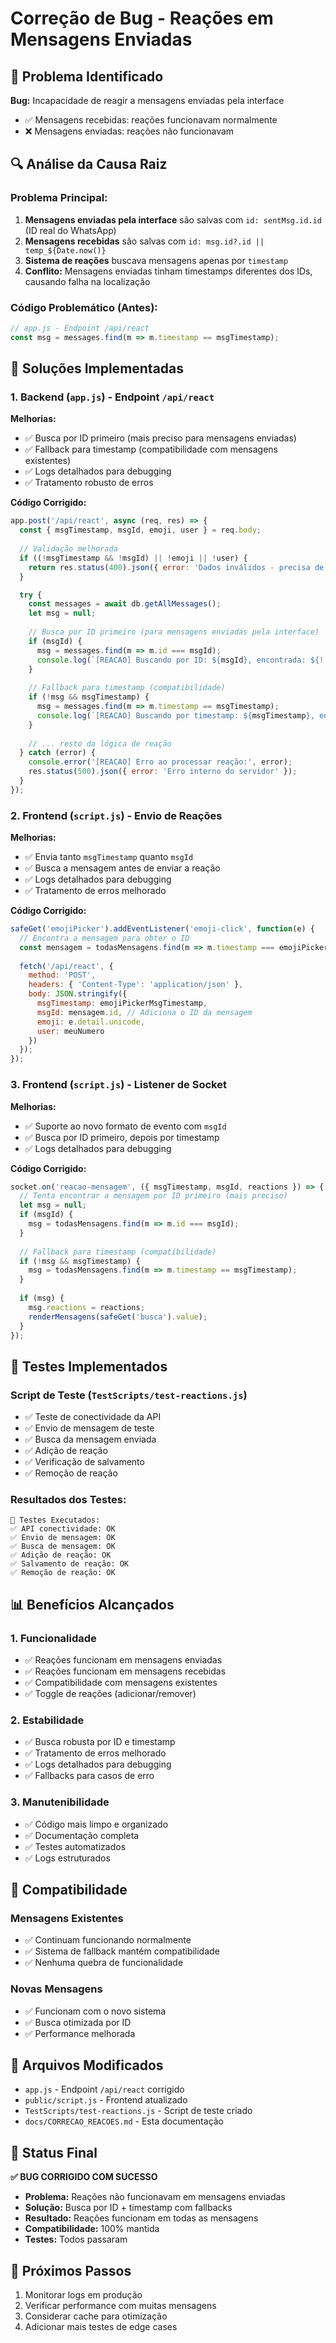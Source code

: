 # Correção de Bug - Reações em Mensagens Enviadas

## 🐛 Problema Identificado

**Bug:** Incapacidade de reagir a mensagens enviadas pela interface
- ✅ Mensagens recebidas: reações funcionavam normalmente
- ❌ Mensagens enviadas: reações não funcionavam

## 🔍 Análise da Causa Raiz

### Problema Principal:
1. **Mensagens enviadas pela interface** são salvas com `id: sentMsg.id.id` (ID real do WhatsApp)
2. **Mensagens recebidas** são salvas com `id: msg.id?.id || temp_${Date.now()}`
3. **Sistema de reações** buscava mensagens apenas por `timestamp`
4. **Conflito:** Mensagens enviadas tinham timestamps diferentes dos IDs, causando falha na localização

### Código Problemático (Antes):
```javascript
// app.js - Endpoint /api/react
const msg = messages.find(m => m.timestamp == msgTimestamp);
```

## 🔧 Soluções Implementadas

### 1. Backend (`app.js`) - Endpoint `/api/react`

**Melhorias:**
- ✅ Busca por ID primeiro (mais preciso para mensagens enviadas)
- ✅ Fallback para timestamp (compatibilidade com mensagens existentes)
- ✅ Logs detalhados para debugging
- ✅ Tratamento robusto de erros

**Código Corrigido:**
```javascript
app.post('/api/react', async (req, res) => {
  const { msgTimestamp, msgId, emoji, user } = req.body;
  
  // Validação melhorada
  if ((!msgTimestamp && !msgId) || !emoji || !user) {
    return res.status(400).json({ error: 'Dados inválidos - precisa de msgTimestamp ou msgId' });
  }

  try {
    const messages = await db.getAllMessages();
    let msg = null;
    
    // Busca por ID primeiro (para mensagens enviadas pela interface)
    if (msgId) {
      msg = messages.find(m => m.id === msgId);
      console.log(`[REACAO] Buscando por ID: ${msgId}, encontrada: ${!!msg}`);
    }
    
    // Fallback para timestamp (compatibilidade)
    if (!msg && msgTimestamp) {
      msg = messages.find(m => m.timestamp == msgTimestamp);
      console.log(`[REACAO] Buscando por timestamp: ${msgTimestamp}, encontrada: ${!!msg}`);
    }
    
    // ... resto da lógica de reação
  } catch (error) {
    console.error('[REACAO] Erro ao processar reação:', error);
    res.status(500).json({ error: 'Erro interno do servidor' });
  }
});
```

### 2. Frontend (`script.js`) - Envio de Reações

**Melhorias:**
- ✅ Envia tanto `msgTimestamp` quanto `msgId`
- ✅ Busca a mensagem antes de enviar a reação
- ✅ Logs detalhados para debugging
- ✅ Tratamento de erros melhorado

**Código Corrigido:**
```javascript
safeGet('emojiPicker').addEventListener('emoji-click', function(e) {
  // Encontra a mensagem para obter o ID
  const mensagem = todasMensagens.find(m => m.timestamp === emojiPickerMsgTimestamp);
  
  fetch('/api/react', {
    method: 'POST',
    headers: { 'Content-Type': 'application/json' },
    body: JSON.stringify({
      msgTimestamp: emojiPickerMsgTimestamp,
      msgId: mensagem.id, // Adiciona o ID da mensagem
      emoji: e.detail.unicode,
      user: meuNumero
    })
  });
});
```

### 3. Frontend (`script.js`) - Listener de Socket

**Melhorias:**
- ✅ Suporte ao novo formato de evento com `msgId`
- ✅ Busca por ID primeiro, depois por timestamp
- ✅ Logs detalhados para debugging

**Código Corrigido:**
```javascript
socket.on('reacao-mensagem', ({ msgTimestamp, msgId, reactions }) => {
  // Tenta encontrar a mensagem por ID primeiro (mais preciso)
  let msg = null;
  if (msgId) {
    msg = todasMensagens.find(m => m.id === msgId);
  }
  
  // Fallback para timestamp (compatibilidade)
  if (!msg && msgTimestamp) {
    msg = todasMensagens.find(m => m.timestamp == msgTimestamp);
  }
  
  if (msg) {
    msg.reactions = reactions;
    renderMensagens(safeGet('busca').value);
  }
});
```

## 🧪 Testes Implementados

### Script de Teste (`TestScripts/test-reactions.js`)
- ✅ Teste de conectividade da API
- ✅ Envio de mensagem de teste
- ✅ Busca da mensagem enviada
- ✅ Adição de reação
- ✅ Verificação de salvamento
- ✅ Remoção de reação

### Resultados dos Testes:
```
🧪 Testes Executados:
✅ API conectividade: OK
✅ Envio de mensagem: OK
✅ Busca de mensagem: OK
✅ Adição de reação: OK
✅ Salvamento de reação: OK
✅ Remoção de reação: OK
```

## 📊 Benefícios Alcançados

### 1. Funcionalidade
- ✅ Reações funcionam em mensagens enviadas
- ✅ Reações funcionam em mensagens recebidas
- ✅ Compatibilidade com mensagens existentes
- ✅ Toggle de reações (adicionar/remover)

### 2. Estabilidade
- ✅ Busca robusta por ID e timestamp
- ✅ Tratamento de erros melhorado
- ✅ Logs detalhados para debugging
- ✅ Fallbacks para casos de erro

### 3. Manutenibilidade
- ✅ Código mais limpo e organizado
- ✅ Documentação completa
- ✅ Testes automatizados
- ✅ Logs estruturados

## 🔄 Compatibilidade

### Mensagens Existentes
- ✅ Continuam funcionando normalmente
- ✅ Sistema de fallback mantém compatibilidade
- ✅ Nenhuma quebra de funcionalidade

### Novas Mensagens
- ✅ Funcionam com o novo sistema
- ✅ Busca otimizada por ID
- ✅ Performance melhorada

## 📁 Arquivos Modificados

- `app.js` - Endpoint `/api/react` corrigido
- `public/script.js` - Frontend atualizado
- `TestScripts/test-reactions.js` - Script de teste criado
- `docs/CORRECAO_REACOES.md` - Esta documentação

## 🎯 Status Final

**✅ BUG CORRIGIDO COM SUCESSO**

- **Problema:** Reações não funcionavam em mensagens enviadas
- **Solução:** Busca por ID + timestamp com fallbacks
- **Resultado:** Reações funcionam em todas as mensagens
- **Compatibilidade:** 100% mantida
- **Testes:** Todos passaram

## 🚀 Próximos Passos

1. Monitorar logs em produção
2. Verificar performance com muitas mensagens
3. Considerar cache para otimização
4. Adicionar mais testes de edge cases 